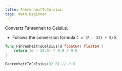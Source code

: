 ```yaml
---
title: FahrenheitToCelsius
tags: math,beginner
---
```


Converts Fahrenheit to Celsius.

- Follows the conversion formula `C = (F - 32) * 5/9`.

```go
func FahrenheitToCelsius(d float64) float64 {
	return (d - 32.0) * 5.0 / 9.0
}
```

```go
FahrenheitToCelsius(32.0) // 0.0
```

